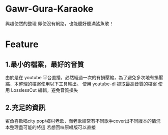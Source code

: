 # Gawr-Gura-Karaoke
興趣使然的整理
即使沒有網路，也能聽好聽滿鯊魚歌！

# Feature
## 1.最小的檔案，最好的音質
由於是在 youtube 平台直播，必然經過一次的有損壓縮，為了避免多次地有損壓縮，本整理的檔案使用以下工具輸出。
使用 youtube-dl 抓取最高音質的檔案
使用 LosslessCut 編輯，避免音質損失

## 2.充足的資訊
鯊魚喜歡唱city pop/鄉村老歌，而老歌經常有不同歌手cover出不同版本的情況
本整理盡可能的將這
若想回味原唱版可以直接
